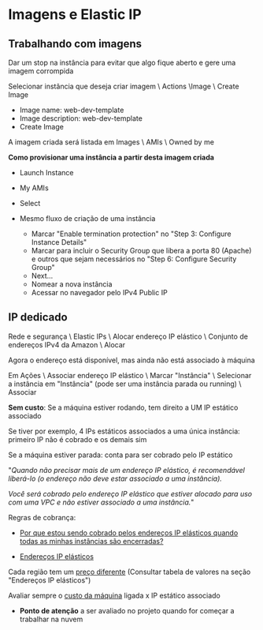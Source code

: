 # Imagens e Elastic IP

## Trabalhando com imagens

Dar um stop na instância para evitar que algo fique aberto e gere uma imagem corrompida

Selecionar instância que deseja criar imagem \ Actions \Image \ Create Image
  - Image name: web-dev-template
  - Image description: web-dev-template
  - Create Image
  
A imagem criada será listada em Images \ AMIs \ Owned by me  

**Como provisionar uma instância a partir desta imagem criada**
 
 - Launch Instance
 
 - My AMIs
 
 - Select
 
 - Mesmo fluxo de criação de uma instância
   - Marcar "Enable termination protection" no "Step 3: Configure Instance Details"
   - Marcar para incluir o Security Group que libera a porta 80 (Apache) e outros que sejam necessários no "Step 6: Configure Security Group"
   - Next...
   - Nomear a nova instância
   - Acessar no navegador pelo IPv4 Public IP
   
## IP dedicado   
  
Rede e segurança \ Elastic IPs \ Alocar endereço IP elástico \ Conjunto de endereços IPv4 da Amazon \ Alocar

Agora o endereço está disponível, mas ainda não está associado à máquina

Em Ações \ Associar endereço IP elástico \ Marcar "Instância" \ Selecionar a instância em "Instância" (pode ser uma instância parada ou running) \ Associar

**Sem custo**: Se a máquina estiver rodando, tem direito a UM IP estático associado

Se tiver por exemplo, 4 IPs estáticos associados a uma única instância: primeiro IP não é cobrado e os demais sim

Se a máquina estiver parada: conta para ser cobrado pelo IP estático

"*Quando não precisar mais de um endereço IP elástico, é recomendável liberá-lo (o endereço não deve estar associado a uma instância).* 

*Você será cobrado pelo endereço IP elástico que estiver alocado para uso com uma VPC e não estiver associado a uma instância.*"

Regras de cobrança: 

  - [Por que estou sendo cobrado pelos endereços IP elásticos quando todas as minhas instâncias são encerradas?](https://aws.amazon.com/pt/premiumsupport/knowledge-center/elastic-ip-charges/) 

  - [Endereços IP elásticos](https://docs.aws.amazon.com/pt_br/vpc/latest/userguide/vpc-eips.html)

Cada região tem um [preço diferente](https://aws.amazon.com/pt/ec2/pricing/on-demand/) (Consultar tabela de valores na seção "Endereços IP elásticos")

Avaliar sempre o [custo da máquina](https://aws.amazon.com/pt/ec2/pricing/on-demand) ligada x IP estático associado 
  - **Ponto de atenção** a ser avaliado no projeto quando for começar a trabalhar na nuvem